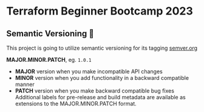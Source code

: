 # Terraform Beginner Bootcamp 2023

## Semantic Versioning :mage:
 
This project is going to utilize semantic versioning for its tagging
[semver.org](https://semver.org/)

**MAJOR.MINOR.PATCH**, eg. `1.0.1`

- **MAJOR** version when you make incompatible API changes
- **MINOR** version when you add functionality in a backward compatible manner
- **PATCH** version when you make backward compatible bug fixes
Additional labels for pre-release and build metadata are available as extensions to the MAJOR.MINOR.PATCH format.



  